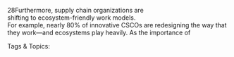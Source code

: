 28Furthermore, supply chain organizations are  
shifting to ecosystem-friendly work models.  
For example, nearly 80% of innovative CSCOs 
are redesigning the way that they work—and 
ecosystems play heavily. As the importance of 

   Tags & Topics:
   